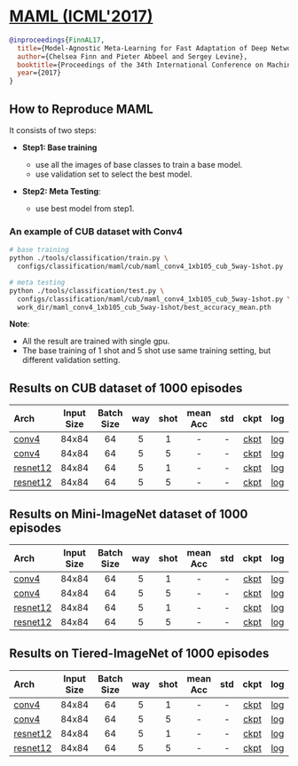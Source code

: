 <!-- [ALGORITHM] -->

# <summary><a href="https://arxiv.org/abs/1703.03400"> MAML (ICML'2017)</a></summary>

```bibtex
@inproceedings{FinnAL17,
  title={Model-Agnostic Meta-Learning for Fast Adaptation of Deep Networks},
  author={Chelsea Finn and Pieter Abbeel and Sergey Levine},
  booktitle={Proceedings of the 34th International Conference on Machine Learning},
  year={2017}
}
```
## How to Reproduce MAML

It consists of two steps:
- **Step1: Base training**
   - use all the images of base classes to train a base model.
   - use validation set to select the best model.

- **Step2: Meta Testing**:
   - use best model from step1.


### An example of CUB dataset with Conv4
```bash
# base training
python ./tools/classification/train.py \
  configs/classification/maml/cub/maml_conv4_1xb105_cub_5way-1shot.py

# meta testing
python ./tools/classification/test.py \
  configs/classification/maml/cub/maml_conv4_1xb105_cub_5way-1shot.py \
  work_dir/maml_conv4_1xb105_cub_5way-1shot/best_accuracy_mean.pth
```

**Note**:
- All the result are trained with single gpu.
- The base training of 1 shot and 5 shot use same training setting,
  but different validation setting.

## Results on CUB dataset of 1000 episodes

| Arch  | Input Size | Batch Size | way | shot | mean Acc | std | ckpt | log |
| :-------------- | :-----------: | :------: | :------: | :------: | :------: | :------: |:------: |:------: |
| [conv4](/configs/classification/maml/cub/maml_conv4_1xb105_cub_5way-1shot.py)  | 84x84 | 64 | 5  | 1 | - | - | [ckpt]() | [log]() |
| [conv4](/configs/classification/maml/cub/maml_conv4_1xb105_cub_5way-5shot.py) | 84x84 | 64 | 5 | 5 | - | - | [ckpt]() | [log]() |
| [resnet12](/configs/classification/maml/cub/maml_resnet12_1xb105_cub_5way-1shot.py) | 84x84 | 64 | 5 | 1 | - | - | [ckpt]() | [log]() |
| [resnet12](/configs/classification/maml/cub/maml_resnet12_1xb105_cub_5way-5shot.py) | 84x84 | 64 | 5 | 5 |  - | -  | [ckpt]() | [log]() |

## Results on Mini-ImageNet dataset of 1000 episodes

| Arch  | Input Size | Batch Size | way | shot | mean Acc | std | ckpt | log |
| :-------------- | :-----------: | :------: | :------: | :------: | :------: | :------: |:------: |:------: |
| [conv4](/configs/classification/maml/mini_imagenet/maml_conv4_1xb105_mini-imagenet_5way-1shot.py)  | 84x84 | 64 | 5  | 1 | - | - | [ckpt]() | [log]() |
| [conv4](/configs/classification/maml/mini_imagenet/maml_conv4_1xb105_mini-imagenet_5way-5shot.py) | 84x84 | 64 | 5 | 5 | - | -  | [ckpt]() | [log]() |
| [resnet12](/configs/classification/maml/mini_imagenet/maml_resnet12_1xb105_mini-imagenet_5way-1shot.py) | 84x84 | 64 | 5 | 1 | - | - | [ckpt]() | [log]() |
| [resnet12](/configs/classification/maml/mini_imagenet/maml_resnet12_1xb105_mini-imagenet_5way-5shot.py) | 84x84 | 64 | 5 | 5 |  - | -  | [ckpt]() | [log]() |

## Results on Tiered-ImageNet of 1000 episodes

| Arch  | Input Size | Batch Size | way | shot | mean Acc | std | ckpt | log |
| :-------------- | :-----------: | :------: | :------: | :------: | :------: | :------: |:------: |:------: |
| [conv4](/configs/classification/maml/tiered_imagenet/maml_conv4_1xb105_tiered-imagenet_5way-1shot.py)  | 84x84 | 64 | 5  | 1 | - | - | [ckpt]() | [log]() |
| [conv4](/configs/classification/maml/tiered_imagenet/maml_conv4_1xb105_tiered-imagenet_5way-5shot.py) | 84x84 | 64 | 5 | 5 |  - | -  | [ckpt]() | [log]() |
| [resnet12](/configs/classification/maml/tiered_imagenet/maml_resnet12_1xb105_tiered-imagenet_5way-1shot.py) | 84x84 | 64 | 5 | 1 | - | -  | [ckpt]() | [log]() |
| [resnet12](/configs/classification/maml/tiered_imagenet/maml_resnet12_1xb105_tiered-imagenet_5way-5shot.py) | 84x84 | 64 | 5 | 5 | - | -  | [ckpt]() | [log]() |
